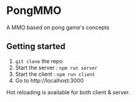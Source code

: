 # PongMMO

A MMO based on pong game's concepts

## Getting started

1. `git clone` the repo
2. Start the server : `npm run server`
3. Start the client : `npm run client`
4. Go to http://localhost:3000

Hot reloading is available for both client & server.
